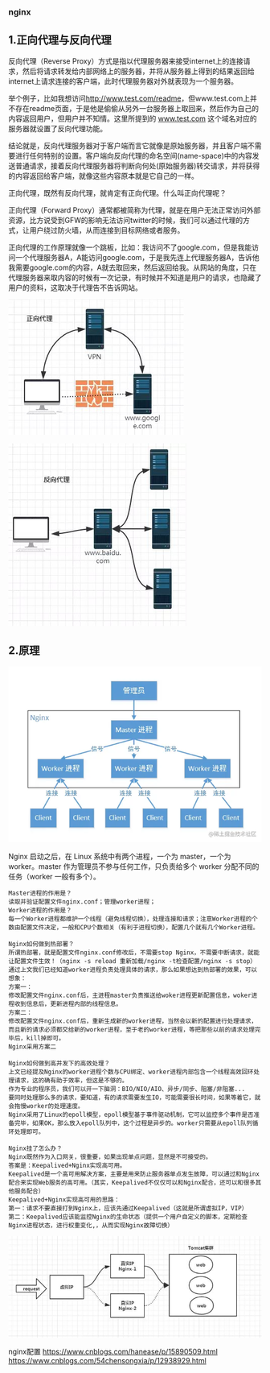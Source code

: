 ### nginx

## 1.正向代理与反向代理

反向代理（Reverse Proxy）方式是指以代理服务器来接受internet上的连接请求，然后将请求转发给内部网络上的服务器，并将从服务器上得到的结果返回给internet上请求连接的客户端，此时代理服务器对外就表现为一个服务器。

举个例子，比如我想访问<http://www.test.com/readme>，但www.test.com上并不存在readme页面，于是他是偷偷从另外一台服务器上取回来，然后作为自己的内容返回用户，但用户并不知情。这里所提到的 www.test.com 这个域名对应的服务器就设置了反向代理功能。

结论就是，反向代理服务器对于客户端而言它就像是原始服务器，并且客户端不需要进行任何特别的设置。客户端向反向代理的命名空间(name-space)中的内容发送普通请求，接着反向代理服务器将判断向何处(原始服务器)转交请求，并将获得的内容返回给客户端，就像这些内容原本就是它自己的一样。

正向代理，既然有反向代理，就肯定有正向代理。什么叫正向代理呢？

正向代理（Forward Proxy）通常都被简称为代理，就是在用户无法正常访问外部资源，比方说受到GFW的影响无法访问twitter的时候，我们可以通过代理的方式，让用户绕过防火墙，从而连接到目标网络或者服务。

正向代理的工作原理就像一个跳板，比如：我访问不了google.com，但是我能访问一个代理服务器A，A能访问google.com，于是我先连上代理服务器A，告诉他我需要google.com的内容，A就去取回来，然后返回给我。从网站的角度，只在代理服务器来取内容的时候有一次记录，有时候并不知道是用户的请求，也隐藏了用户的资料，这取决于代理告不告诉网站。

![正向代理.png](img/正向代理.png)

![反向代理.png](img/反向代理.png)

## 2.原理

![原理图.png](img/原理图.png)

Nginx 启动之后，在 Linux 系统中有两个进程，一个为 master，一个为 worker。master 作为管理员不参与任何工作，只负责给多个 worker 分配不同的任务（worker 一般有多个）。

    Master进程的作用是？
    读取并验证配置文件nginx.conf；管理worker进程；
    Worker进程的作用是？
    每一个Worker进程都维护一个线程（避免线程切换），处理连接和请求；注意Worker进程的个数由配置文件决定，一般和CPU个数相关（有利于进程切换），配置几个就有几个Worker进程。

    Nginx如何做到热部署？
    所谓热部署，就是配置文件nginx.conf修改后，不需要stop Nginx，不需要中断请求，就能让配置文件生效！（nginx -s reload 重新加载/nginx -t检查配置/nginx -s stop）
    通过上文我们已经知道worker进程负责处理具体的请求，那么如果想达到热部署的效果，可以想象：
    方案一：
    修改配置文件nginx.conf后，主进程master负责推送给woker进程更新配置信息，woker进程收到信息后，更新进程内部的线程信息。
    方案二：
    修改配置文件nginx.conf后，重新生成新的worker进程，当然会以新的配置进行处理请求，而且新的请求必须都交给新的worker进程，至于老的worker进程，等把那些以前的请求处理完毕后，kill掉即可。
    Nginx采用方案二

    Nginx如何做到高并发下的高效处理？
    上文已经提及Nginx的worker进程个数与CPU绑定、worker进程内部包含一个线程高效回环处理请求，这的确有助于效率，但这是不够的。
    作为专业的程序员，我们可以开一下脑洞：BIO/NIO/AIO、异步/同步、阻塞/非阻塞...
    要同时处理那么多的请求，要知道，有的请求需要发生IO，可能需要很长时间，如果等着它，就会拖慢worker的处理速度。
    Nginx采用了Linux的epoll模型，epoll模型基于事件驱动机制，它可以监控多个事件是否准备完毕，如果OK，那么放入epoll队列中，这个过程是异步的。worker只需要从epoll队列循环处理即可。

    Nginx挂了怎么办？
    Nginx既然作为入口网关，很重要，如果出现单点问题，显然是不可接受的。
    答案是：Keepalived+Nginx实现高可用。
    Keepalived是一个高可用解决方案，主要是用来防止服务器单点发生故障，可以通过和Nginx配合来实现Web服务的高可用。（其实，Keepalived不仅仅可以和Nginx配合，还可以和很多其他服务配合）
    Keepalived+Nginx实现高可用的思路：
    第一：请求不要直接打到Nginx上，应该先通过Keepalived（这就是所谓虚拟IP，VIP）
    第二：Keepalived应该能监控Nginx的生命状态（提供一个用户自定义的脚本，定期检查Nginx进程状态，进行权重变化,，从而实现Nginx故障切换）
![虚拟IP.png](img/虚拟IP.png)

nginx配置
https://www.cnblogs.com/hanease/p/15890509.html
https://www.cnblogs.com/54chensongxia/p/12938929.html